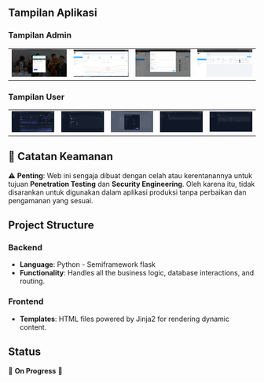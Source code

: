 <h2>Tampilan Aplikasi</h2>

<h3>Tampilan Admin</h3>
<table>
  <tr>
    <td><img src="static/images/login.png" width="500"/></td>
    <td><img src="static/images/admin.png" width="500"/></td>
    <td><img src="static/images/form siswa.png" width="500"/></td>
    <td><img src="static/images/siswa.png" width="500"/></td>
  </tr>
</table>

<h3>Tampilan User</h3>
<table>
  <tr>
    <td><img src="static/images/userDashboard.png" width="500"/></td>
    <td><img src="static/images/userProfile.png" width="500"/></td>
    <td><img src="static/images/form.png" width="500"/></td>
    <td><img src="static/images/error/nilaiku.png" width="500"/></td>
    <td><img src="static/images/jadwal.png" width="500"/></td>
  </tr>
</table>

## 📢 Catatan Keamanan
⚠️ **Penting**: Web ini sengaja dibuat dengan celah atau kerentanannya untuk tujuan **Penetration Testing** dan **Security Engineering**. Oleh karena itu, tidak disarankan untuk digunakan dalam aplikasi produksi tanpa perbaikan dan pengamanan yang sesuai.

## Project Structure

### Backend
- **Language**: Python - Semiframework flask
- **Functionality**: Handles all the business logic, database interactions, and routing.

### Frontend
- **Templates**: HTML files powered by Jinja2 for rendering dynamic content.

## Status
🚧 **On Progress** 🚧

